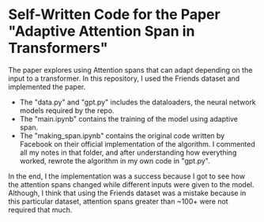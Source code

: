 # Self-Written Code for the Paper "Adaptive Attention Span in Transformers" 

The paper explores using Attention spans that can adapt depending on the input to a transformer. In this repository, I used the Friends dataset and implemented the paper.
* The "data.py" and "gpt.py" includes the dataloaders, the neural network models required by the repo. 
* The "main.ipynb" contains the training of the model using adaptive span. 
* The "making_span.ipynb" contains the original code written by Facebook on their official implementation of the algorithm. I commented all my notes in that folder, and after understanding how everything worked, rewrote the algorithm in my own code in "gpt.py". 

In the end, I the implementation was a success because I got to see how the attention spans changed while different inputs were given to the model. Although, I think that using the Friends dataset was a mistake because in this particular dataset, attention spans greater than ~100+ were not required that much. 